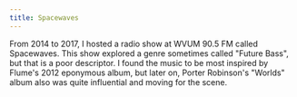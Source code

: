 ```yaml
---
title: Spacewaves
---
```

From 2014 to 2017, I hosted a radio show at WVUM 90.5 FM called Spacewaves. This show explored a genre sometimes called "Future Bass", but that is a poor descriptor. I found the music to be most inspired by Flume's 2012 eponymous album, but later on, Porter Robinson's "Worlds" album also was quite influential and moving for the scene.
